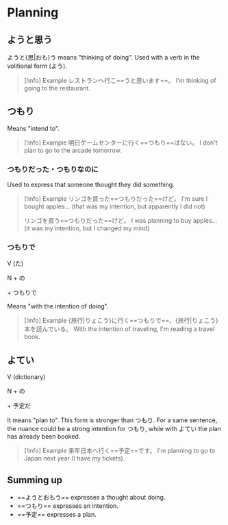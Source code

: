# Planning

## ようと思う

ようと{思|おも}う means "thinking of doing".
Used with a verb in the volitional form (よう).

> [!info] Example
> レストランへ行こ==うと思います==。
> I'm thinking of going to the restaurant.

## つもり

Means "intend to".

> [!info] Example
> 明日ゲームセンターに行く==つもり==はない。
> I don't plan to go to the arcade tomorrow.

### つもりだった・つもりなのに

Used to express that someone thought they did something.

> [!info] Example
> リンゴを買った==つもりだった==けど。
> I'm sure I bought apples... (that was my intention, but apparently I did not)
> 
> リンゴを買う==つもりだった==けど。
> I was planning to buy apples... (it was my intention, but I changed my mind)

### つもりで

<div class="usage">
<div class="left">
	<p><span class="box">V (た)</span></p>
	<p><span class="box">N + の</span></p>
</div>
	<p class="right">+ つもりで</p>
</div>

Means "with the intention of doing".

> [!info] Example
> {旅行|りょこう}に行く==つもりで==、{旅行|りょこう}本を読んでいる。
> With the intention of traveling, I'm reading a travel book.

## よてい

<div class="usage">
<div class="left">
	<p><span class="box">V (dictionary)</span></p>
	<p><span class="box">N + の</span></p>
</div>
	<p class="right">+ 予定だ</p>
</div>

It means "plan to".
This form is stronger than つもり. For a same sentence, the nuance could be a strong intention for つもり, while with よてい the plan has already been booked.

> [!info] Example
> 来年日本へ行く==予定==です。
> I'm planning to go to Japan next year (I have my tickets).

## Summing up

* ==ようとおもう== expresses a thought about doing.
* ==つもり== expresses an intention.
* ==予定== expresses a plan.
